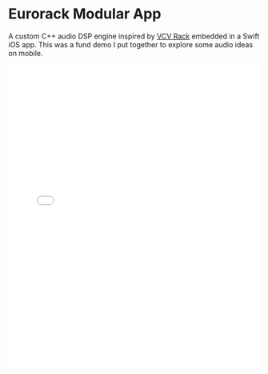# Eurorack Modular App

A custom C++ audio DSP engine inspired by [VCV Rack](https://vcvrack.com/) embedded in a Swift iOS app. This was a fund
demo I put together to explore some audio ideas on mobile. 

<style>.embed-container {position: relative; padding-bottom: 120%; height: 0; overflow: hidden;} .embed-container iframe, .embed-container object, .embed-container embed { position: absolute; top: 0; left: 0; width: 100%; height: 100%; }</style><div class='embed-container'><iframe src='//instagram.com/p/BvdNGKVAoOZ/embed/' frameborder='0' scrolling='no' allowtransparency='true'></iframe></div>
